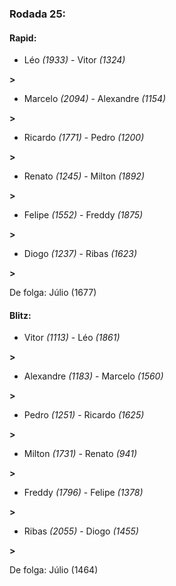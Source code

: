 ### Rodada 25:

#### Rapid:

* Léo *(1933)*     -     Vitor *(1324)*

 **>** 
* Marcelo *(2094)*     -     Alexandre *(1154)*

 **>** 
* Ricardo *(1771)*     -     Pedro *(1200)*

 **>** 
* Renato *(1245)*     -     Milton *(1892)*

 **>** 
* Felipe *(1552)*     -     Freddy *(1875)*

 **>** 
* Diogo *(1237)*     -     Ribas *(1623)*

 **>** 

De folga: Júlio (1677)

#### Blitz:

* Vitor *(1113)*     -     Léo *(1861)*

 **>** 
* Alexandre *(1183)*     -     Marcelo *(1560)*

 **>** 
* Pedro *(1251)*     -     Ricardo *(1625)*

 **>** 
* Milton *(1731)*     -     Renato *(941)*

 **>** 
* Freddy *(1796)*     -     Felipe *(1378)*

 **>** 
* Ribas *(2055)*     -     Diogo *(1455)*

 **>** 

De folga: Júlio (1464)

